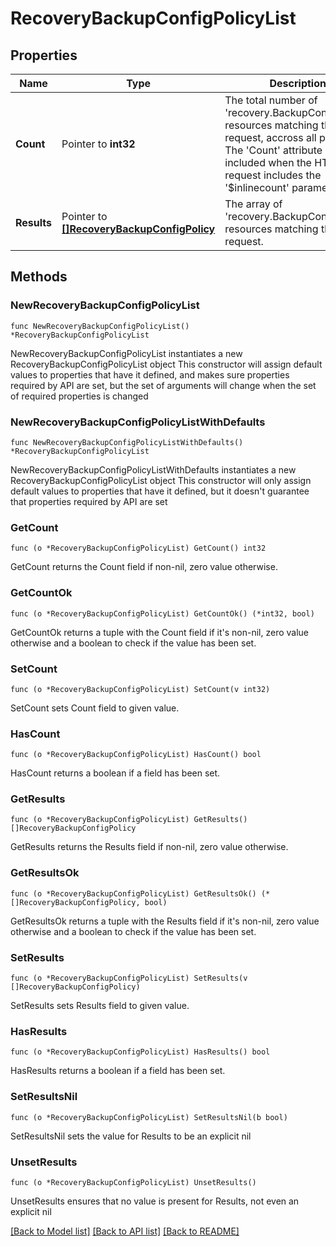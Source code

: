 # RecoveryBackupConfigPolicyList

## Properties

Name | Type | Description | Notes
------------ | ------------- | ------------- | -------------
**Count** | Pointer to **int32** | The total number of &#39;recovery.BackupConfigPolicy&#39; resources matching the request, accross all pages. The &#39;Count&#39; attribute is included when the HTTP GET request includes the &#39;$inlinecount&#39; parameter. | [optional] 
**Results** | Pointer to [**[]RecoveryBackupConfigPolicy**](RecoveryBackupConfigPolicy.md) | The array of &#39;recovery.BackupConfigPolicy&#39; resources matching the request. | [optional] 

## Methods

### NewRecoveryBackupConfigPolicyList

`func NewRecoveryBackupConfigPolicyList() *RecoveryBackupConfigPolicyList`

NewRecoveryBackupConfigPolicyList instantiates a new RecoveryBackupConfigPolicyList object
This constructor will assign default values to properties that have it defined,
and makes sure properties required by API are set, but the set of arguments
will change when the set of required properties is changed

### NewRecoveryBackupConfigPolicyListWithDefaults

`func NewRecoveryBackupConfigPolicyListWithDefaults() *RecoveryBackupConfigPolicyList`

NewRecoveryBackupConfigPolicyListWithDefaults instantiates a new RecoveryBackupConfigPolicyList object
This constructor will only assign default values to properties that have it defined,
but it doesn't guarantee that properties required by API are set

### GetCount

`func (o *RecoveryBackupConfigPolicyList) GetCount() int32`

GetCount returns the Count field if non-nil, zero value otherwise.

### GetCountOk

`func (o *RecoveryBackupConfigPolicyList) GetCountOk() (*int32, bool)`

GetCountOk returns a tuple with the Count field if it's non-nil, zero value otherwise
and a boolean to check if the value has been set.

### SetCount

`func (o *RecoveryBackupConfigPolicyList) SetCount(v int32)`

SetCount sets Count field to given value.

### HasCount

`func (o *RecoveryBackupConfigPolicyList) HasCount() bool`

HasCount returns a boolean if a field has been set.

### GetResults

`func (o *RecoveryBackupConfigPolicyList) GetResults() []RecoveryBackupConfigPolicy`

GetResults returns the Results field if non-nil, zero value otherwise.

### GetResultsOk

`func (o *RecoveryBackupConfigPolicyList) GetResultsOk() (*[]RecoveryBackupConfigPolicy, bool)`

GetResultsOk returns a tuple with the Results field if it's non-nil, zero value otherwise
and a boolean to check if the value has been set.

### SetResults

`func (o *RecoveryBackupConfigPolicyList) SetResults(v []RecoveryBackupConfigPolicy)`

SetResults sets Results field to given value.

### HasResults

`func (o *RecoveryBackupConfigPolicyList) HasResults() bool`

HasResults returns a boolean if a field has been set.

### SetResultsNil

`func (o *RecoveryBackupConfigPolicyList) SetResultsNil(b bool)`

 SetResultsNil sets the value for Results to be an explicit nil

### UnsetResults
`func (o *RecoveryBackupConfigPolicyList) UnsetResults()`

UnsetResults ensures that no value is present for Results, not even an explicit nil

[[Back to Model list]](../README.md#documentation-for-models) [[Back to API list]](../README.md#documentation-for-api-endpoints) [[Back to README]](../README.md)


